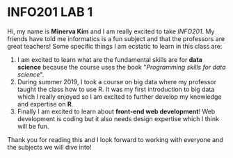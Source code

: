 # INFO201 LAB 1

Hi, my name is **Minerva Kim**
and I am really excited to take *INFO201*.
My friends have told me informatics is a fun subject and that the professors are great teachers!
Some specific things I am ecstatic to learn in this class are:
1. I am excited to learn what are the fundamental skills are for **data science** because the course uses the book "*Programming skills for data science*". 
2. During summer 2019, I took a course on big data where my professor taught the class how to use R. It was my first introduction to big data which I really enjoyed so I am excited to further develop my knowledge and expertise on **R**.
3. Finally I am excited to learn about **front-end web development**! Web development is coding but it also needs design expertise which I think will be fun. 

Thank you for reading this and I look forward to working with everyone and the subjects we will dive into!